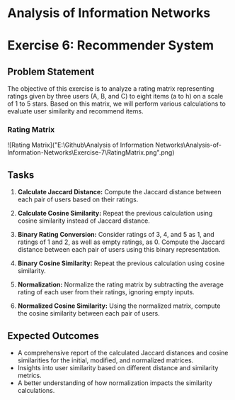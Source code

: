 # Analysis of Information Networks

# Exercise 6: Recommender System

## Problem Statement

The objective of this exercise is to analyze a rating matrix representing ratings given by three users (A, B, and C) to eight items (a to h) on a scale of 1 to 5 stars. Based on this matrix, we will perform various calculations to evaluate user similarity and recommend items.

### Rating Matrix

![Rating Matrix]("E:\Github\Analysis of Information Networks\Analysis-of-Information-Networks\Exercise-7\RatingMatrix.png".png)

## Tasks

1. **Calculate Jaccard Distance:** Compute the Jaccard distance between each pair of users based on their ratings.

2. **Calculate Cosine Similarity:** Repeat the previous calculation using cosine similarity instead of Jaccard distance.

3. **Binary Rating Conversion:** Consider ratings of 3, 4, and 5 as 1, and ratings of 1 and 2, as well as empty ratings, as 0. Compute the Jaccard distance between each pair of users using this binary representation.

4. **Binary Cosine Similarity:** Repeat the previous calculation using cosine similarity.

5. **Normalization:** Normalize the rating matrix by subtracting the average rating of each user from their ratings, ignoring empty inputs.

6. **Normalized Cosine Similarity:** Using the normalized matrix, compute the cosine similarity between each pair of users.

## Expected Outcomes

- A comprehensive report of the calculated Jaccard distances and cosine similarities for the initial, modified, and normalized matrices.
- Insights into user similarity based on different distance and similarity metrics.
- A better understanding of how normalization impacts the similarity calculations.
